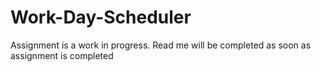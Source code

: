 # Work-Day-Scheduler
Assignment is a work in progress. 
Read me will be completed as soon as assignment is completed
